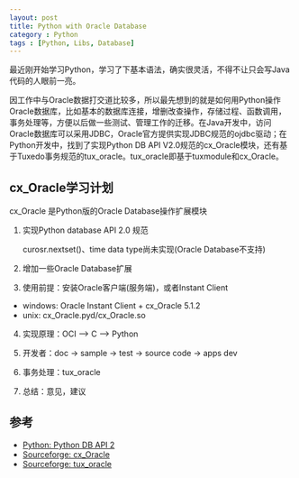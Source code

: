 ```yaml
---
layout: post
title: Python with Oracle Database
category : Python
tags : [Python, Libs, Database]
---
```


最近刚开始学习Python，学习了下基本语法，确实很灵活，不得不让只会写Java代码的人眼前一亮。

因工作中与Oracle数据打交道比较多，所以最先想到的就是如何用Python操作Oracle数据库，比如基本的数据库连接，增删改查操作，存储过程、函数调用，事务处理等，方便以后做一些测试、管理工作的迁移。在Java开发中，访问Oracle数据库可以采用JDBC，Oracle官方提供实现JDBC规范的ojdbc驱动；在Python开发中，找到了实现Python DB API V2.0规范的cx_Oracle模块，还有基于Tuxedo事务规范的tux_oracle。tux_oracle即基于tuxmodule和cx_Oracle。

## cx_Oracle学习计划

cx_Oracle 是Python版的Oracle Database操作扩展模块

1) 实现Python database API 2.0 规范

   curosr.nextset()、time data type尚未实现(Oracle Database不支持)

2) 增加一些Oracle Database扩展

3) 使用前提：安装Oracle客户端(服务端)，或者Instant Client

*  windows: Oracle Instant Client  +  cx_Oracle 5.1.2
* unix: cx_Oracle.pyd/cx_Oracle.so

4) 实现原理：OCI --> C --> Python

5) 开发者：doc -> sample -> test -> source code -> apps dev

6) 事务处理：tux_oracle

7) 总结：意见，建议

## 参考

* [Python: Python DB API 2](http://www.python.org/dev/peps/pep-0249/)
* [Sourceforge: cx_Oracle](http://sourceforge.net/projects/cx-oracle/)
* [Sourceforge: tux_oracle](http://sourceforge.net/projects/cx-oracle/)